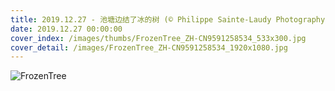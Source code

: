 ```yaml
---
title: 2019.12.27 - 池塘边结了冰的树 (© Philippe Sainte-Laudy Photography/Getty Images)
date: 2019.12.27 00:00:00
cover_index: /images/thumbs/FrozenTree_ZH-CN9591258534_533x300.jpg
cover_detail: /images/FrozenTree_ZH-CN9591258534_1920x1080.jpg
---
```


![FrozenTree](/images/FrozenTree_ZH-CN9591258534_1920x1080.jpg)
